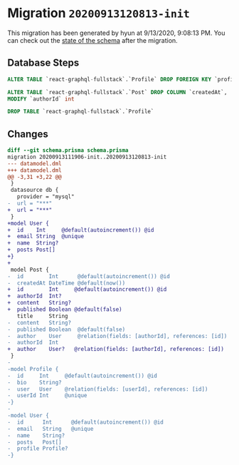 # Migration `20200913120813-init`

This migration has been generated by hyun at 9/13/2020, 9:08:13 PM.
You can check out the [state of the schema](./schema.prisma) after the migration.

## Database Steps

```sql
ALTER TABLE `react-graphql-fullstack`.`Profile` DROP FOREIGN KEY `profile_ibfk_1`

ALTER TABLE `react-graphql-fullstack`.`Post` DROP COLUMN `createdAt`,
MODIFY `authorId` int

DROP TABLE `react-graphql-fullstack`.`Profile`
```

## Changes

```diff
diff --git schema.prisma schema.prisma
migration 20200913111906-init..20200913120813-init
--- datamodel.dml
+++ datamodel.dml
@@ -3,31 +3,22 @@
 }
 datasource db {
   provider = "mysql"
-  url = "***"
+  url = "***"
 }
+model User {
+  id    Int     @default(autoincrement()) @id
+  email String  @unique
+  name  String?
+  posts Post[]
+}
+
 model Post {
-  id        Int      @default(autoincrement()) @id
-  createdAt DateTime @default(now())
+  id        Int     @default(autoincrement()) @id
+  authorId  Int?
+  content   String?
+  published Boolean @default(false)
   title     String
-  content   String?
-  published Boolean  @default(false)
-  author    User     @relation(fields: [authorId], references: [id])
-  authorId  Int
+  author    User?   @relation(fields: [authorId], references: [id])
 }
-
-model Profile {
-  id     Int     @default(autoincrement()) @id
-  bio    String?
-  user   User    @relation(fields: [userId], references: [id])
-  userId Int     @unique
-}
-
-model User {
-  id      Int      @default(autoincrement()) @id
-  email   String   @unique
-  name    String?
-  posts   Post[]
-  profile Profile?
-}
```


